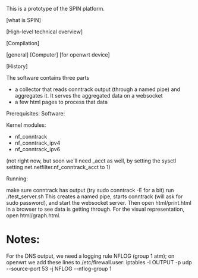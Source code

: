 
This is a prototype of the SPIN platform.

[what is SPIN]

[High-level technical overview]

[Compilation]

   [general]
   [Computer]
   [for openwrt device]

[History]


The software contains three parts

- a collector that reads conntrack output (through a named pipe) and aggregates it. It serves the aggregated data on a websocket
- a few html pages to process that data


Prerequisites:
Software:

Kernel modules:
- nf_conntrack
- nf_conntrack_ipv4
- nf_conntrack_ipv6

(not right now, but soon we'll need _acct as well, by setting
the sysctl setting net.netfilter.nf_conntrack_acct to 1)


Running:

make sure conntrack has output (try sudo conntrack -E for a bit)
run ./test_server.sh
This creates a named pipe, starts conntrack (will ask for sudo password), and start the websocket server.
Then open html/print.html in a browser to see data is getting through.
For the visual representation, open html/graph.html.

# Notes:
For the DNS output, we need a logging rule NFLOG (group 1 atm); on openwrt
we add these lines to /etc/firewall.user:
iptables -I OUTPUT -p udp --source-port 53 -j NFLOG --nflog-group 1
